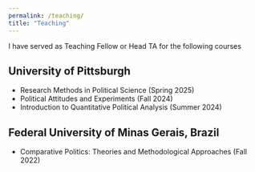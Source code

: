 ```yaml
---
permalink: /teaching/
title: "Teaching"
---
```


I have served as Teaching Fellow or Head TA for the following courses

## University of Pittsburgh
- Research Methods in Political Science (Spring 2025)
- Political Attitudes and Experiments (Fall 2024)
- Introduction to Quantitative Political Analysis (Summer 2024)


## Federal University of Minas Gerais, Brazil
- Comparative Politics: Theories and Methodological Approaches (Fall 2022)



